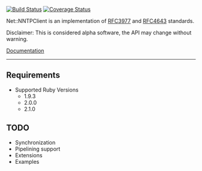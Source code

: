 [![Build Status](https://travis-ci.org/cjlucas/ruby-net-nntpclient.svg?branch=master)](https://travis-ci.org/cjlucas/ruby-net-nntpclient)
[![Coverage Status](https://coveralls.io/repos/cjlucas/ruby-net-nntpclient/badge.png?branch=master)](https://coveralls.io/r/cjlucas/ruby-net-nntpclient?branch=master)

Net::NNTPClient is an implementation of [RFC3977](http://tools.ietf.org/html/rfc3977)
and [RFC4643](http://tools.ietf.org/html/rfc4643) standards.

Disclaimer: This is considered alpha software, the API may change without warning.

[Documentation](http://rubydoc.info/github/cjlucas/ruby-net-nntpclient/master/frames)

---

## Requirements ##
- Supported Ruby Versions
  - 1.9.3
  - 2.0.0
  - 2.1.0

## TODO ##
- Synchronization
- Pipelining support
- Extensions
- Examples

